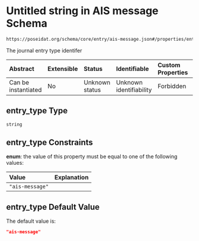 # Untitled string in AIS message Schema

```txt
https://poseidat.org/schema/core/entry/ais-message.json#/properties/entry_type
```

The journal entry type identifer

| Abstract            | Extensible | Status         | Identifiable            | Custom Properties | Additional Properties | Access Restrictions | Defined In                                                                 |
| :------------------ | :--------- | :------------- | :---------------------- | :---------------- | :-------------------- | :------------------ | :------------------------------------------------------------------------- |
| Can be instantiated | No         | Unknown status | Unknown identifiability | Forbidden         | Allowed               | none                | [ais-message.json*](schemas/entry/ais-message.json "open original schema") |

## entry_type Type

`string`

## entry_type Constraints

**enum**: the value of this property must be equal to one of the following values:

| Value           | Explanation |
| :-------------- | :---------- |
| `"ais-message"` |             |

## entry_type Default Value

The default value is:

```json
"ais-message"
```
